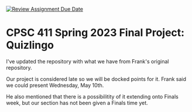 
[![Review Assignment Due Date](https://classroom.github.com/assets/deadline-readme-button-24ddc0f5d75046c5622901739e7c5dd533143b0c8e959d652212380cedb1ea36.svg)](https://classroom.github.com/a/lIGLlJhU)
# CPSC 411 Spring 2023 Final Project: Quizlingo

I've updated the repository with what we have from Frank's original repository. 

Our project is considered late so we will be docked points for it. Frank said we could present Wednesday, May 10th. 

He also mentioned that there is a possibilitity of it extending onto Finals week, but our section has not been given a Finals time yet. 
